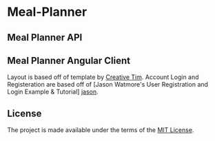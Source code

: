 # Meal-Planner

## Meal Planner API

## Meal Planner Angular Client
Layout is based off of template by [Creative Tim][creative_tim].
Account Login and Registeration are based off of [Jason Watmore's User Registration and Login Example & Tutorial] [jason].

[creative_tim]: https://www.creative-tim.com/product/paper-dashboard-angular#
[jason]: https://jasonwatmore.com/post/2019/06/10/angular-8-user-registration-and-login-example-tutorial

## License
The project is made available under the terms of the [MIT License][license_mit].

[license_mit]: https://github.com/April13/Meal-Planner/blob/master/LICENSE 'mit license'
